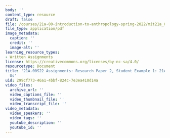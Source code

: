 ```yaml
---
body: ''
content_type: resource
draft: false
file: /courses/21a-00-introduction-to-anthropology-spring-2022/mit21a_00s22_paper2_ex1.pdf
file_type: application/pdf
image_metadata:
  caption: ''
  credit: ''
  image-alt: ''
learning_resource_types:
- Written Assignments
license: https://creativecommons.org/licenses/by-nc-sa/4.0/
resourcetype: Document
title: '21A.00S22 Assignments: Research Paper 2, Student Example 1: 21A.00 Lives In
  Us'
uid: 299cf773-46a1-4bbf-824c-7e3ea410d14a
video_files:
  archive_url: ''
  video_captions_file: ''
  video_thumbnail_file: ''
  video_transcript_file: ''
video_metadata:
  video_speakers: ''
  video_tags: ''
  youtube_description: ''
  youtube_id: ''
---
```

